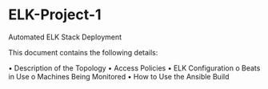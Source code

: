 # ELK-Project-1
Automated ELK Stack Deployment

This document contains the following details:

  •	Description of the Topology
  •	Access Policies
  •	ELK Configuration 
    o	Beats in Use
    o	Machines Being Monitored
  •	How to Use the Ansible Build
